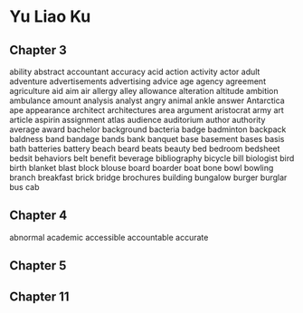 # Yu Liao Ku

## Chapter 3

ability
abstract
accountant
accuracy
acid
action
activity
actor
adult
adventure
advertisements
advertising
advice
age
agency
agreement
agriculture
aid
aim
air
allergy
alley
allowance
alteration
altitude
ambition
ambulance
amount
analysis
analyst
angry
animal
ankle
answer
Antarctica
ape
appearance
architect
architectures
area
argument
aristocrat
army
art
article
aspirin
assignment
atlas
audience
auditorium
author
authority
average
award
bachelor
background
bacteria
badge
badminton
backpack
baldness
band
bandage
bands
bank
banquet
base
basement
bases
basis
bath
batteries
battery
beach
beard
beats
beauty
bed
bedroom
bedsheet
bedsit
behaviors
belt
benefit
beverage
bibliography
bicycle
bill
biologist
bird
birth
blanket
blast
block
blouse
board
boarder
boat
bone
bowl
bowling
branch
breakfast
brick
bridge
brochures
building
bungalow
burger
burglar
bus
cab


## Chapter 4

abnormal
academic
accessible
accountable
accurate

## Chapter 5




## Chapter 11
